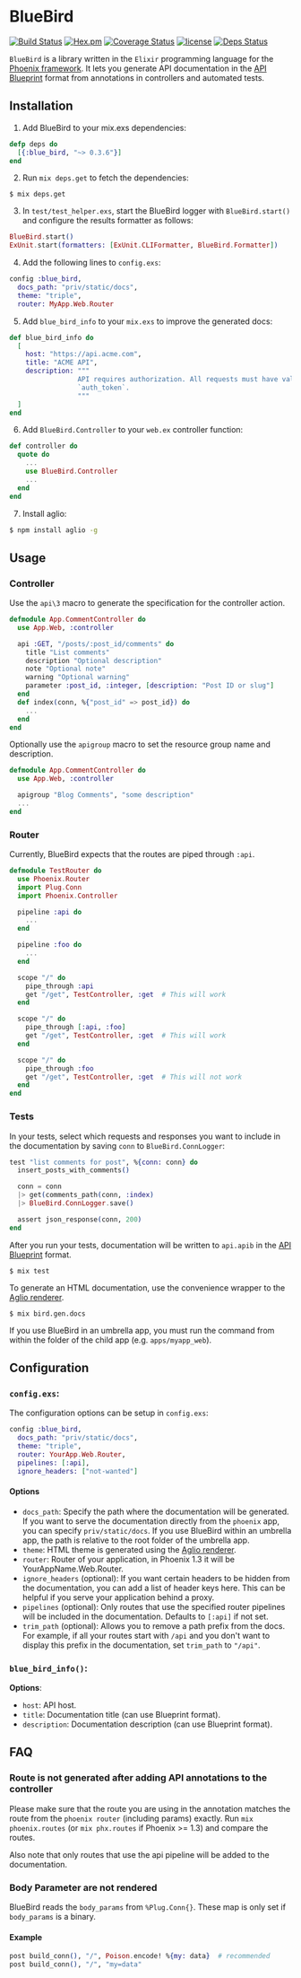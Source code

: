 # BlueBird

[![Build Status](https://travis-ci.org/rhazdon/blue_bird.svg?branch=master)](https://travis-ci.org/rhazdon/blue_bird)
[![Hex.pm](https://img.shields.io/hexpm/v/blue_bird.svg)](https://hex.pm/packages/blue_bird)
[![Coverage Status](https://coveralls.io/repos/github/rhazdon/blue_bird/badge.svg?branch=master)](https://coveralls.io/github/rhazdon/blue_bird?branch=master)
[![license](https://img.shields.io/github/license/mashape/apistatus.svg)](https://github.com/rhazdon/blue_bird/blob/master/LICENSE)
[![Deps Status](https://beta.hexfaktor.org/badge/all/github/rhazdon/blue_bird.svg)](https://beta.hexfaktor.org/github/rhazdon/blue_bird)

`BlueBird` is a library written in the `Elixir` programming language for the [Phoenix framework](http://www.phoenixframework.org/).
It lets you generate API documentation in the [API Blueprint](https://apiblueprint.org/) format from annotations in controllers and automated tests.

## Installation

1. Add BlueBird to your mix.exs dependencies:

``` elixir
defp deps do
  [{:blue_bird, "~> 0.3.6"}]
end
```

2. Run `mix deps.get` to fetch the dependencies:

```
$ mix deps.get
```

3. In `test/test_helper.exs`, start the BlueBird logger with `BlueBird.start()`
and configure the results formatter as follows:

``` elixir
BlueBird.start()
ExUnit.start(formatters: [ExUnit.CLIFormatter, BlueBird.Formatter])
```

4. Add the following lines to `config.exs`:

``` elixir
config :blue_bird,
  docs_path: "priv/static/docs",
  theme: "triple",
  router: MyApp.Web.Router
```

5. Add `blue_bird_info` to your `mix.exs` to improve the generated docs:

``` elixir
def blue_bird_info do
  [
    host: "https://api.acme.com",
    title: "ACME API",
    description: """
                 API requires authorization. All requests must have valid
                 `auth_token`.
                 """
  ]
end
```

6. Add `BlueBird.Controller` to your `web.ex` controller function:

``` elixir
def controller do
  quote do
    ...
    use BlueBird.Controller
    ...
  end
end
```

7. Install aglio:

``` bash
$ npm install aglio -g
```

## Usage

### Controller

Use the `api\3` macro to generate the specification for the controller action.

``` elixir
defmodule App.CommentController do
  use App.Web, :controller

  api :GET, "/posts/:post_id/comments" do
    title "List comments"
    description "Optional description"
    note "Optional note"
    warning "Optional warning"
    parameter :post_id, :integer, [description: "Post ID or slug"]
  end
  def index(conn, %{"post_id" => post_id}) do
    ...
  end
end
```

Optionally use the `apigroup` macro to set the resource group name and
description.

``` elixir
defmodule App.CommentController do
  use App.Web, :controller

  apigroup "Blog Comments", "some description"
  ...
end
```

### Router

Currently, BlueBird expects that the routes are piped through `:api`.

``` elixir
defmodule TestRouter do
  use Phoenix.Router
  import Plug.Conn
  import Phoenix.Controller

  pipeline :api do
    ...
  end

  pipeline :foo do
    ...
  end

  scope "/" do
    pipe_through :api
    get "/get", TestController, :get  # This will work
  end

  scope "/" do
    pipe_through [:api, :foo]
    get "/get", TestController, :get  # This will work
  end

  scope "/" do
    pipe_through :foo
    get "/get", TestController, :get  # This will not work
  end
end
```

### Tests

In your tests, select which requests and responses you want to include in the
documentation by saving `conn` to `BlueBird.ConnLogger`:

``` elixir
test "list comments for post", %{conn: conn} do
  insert_posts_with_comments()

  conn = conn
  |> get(comments_path(conn, :index)
  |> BlueBird.ConnLogger.save()

  assert json_response(conn, 200)
end
```

After you run your tests, documentation will be written to `api.apib` in the
[API Blueprint](https://apiblueprint.org) format.

```
$ mix test
```

To generate an HTML documentation, use the convenience wrapper to the
[Aglio renderer](https://github.com/danielgtaylor/aglio).

```
$ mix bird.gen.docs
```

If you use BlueBird in an umbrella app, you must run the command from within
the folder of the child app (e.g. `apps/myapp_web`).

## Configuration

### `config.exs`:

The configuration options can be setup in `config.exs`:

```elixir
config :blue_bird,
  docs_path: "priv/static/docs",
  theme: "triple",
  router: YourApp.Web.Router,
  pipelines: [:api],
  ignore_headers: ["not-wanted"]
```

#### Options

* `docs_path`: Specify the path where the documentation will be generated. If
  you want to serve the documentation directly from the `phoenix` app, you can
  specify `priv/static/docs`. If you use BlueBird within an umbrella app, the
  path is relative to the root folder of the umbrella app.
* `theme`: HTML theme is generated using the
  [Aglio renderer](https://github.com/danielgtaylor/aglio).
* `router`: Router of your application, in Phoenix 1.3 it will be
  YourAppName.Web.Router.
* `ignore_headers` (optional): If you want certain headers to be hidden from the
  documentation, you can add a list of header keys here. This can be helpful
  if you serve your application behind a proxy.
* `pipelines` (optional): Only routes that use the specified router pipelines
  will be included in the documentation. Defaults to `[:api]` if not set.
* `trim_path` (optional): Allows you to remove a path prefix from the docs. For
  example, if all your routes start with `/api` and you don't want to display
  this prefix in the documentation, set `trim_path` to `"/api"`.

### `blue_bird_info()`:

**Options**:

* `host`: API host.
* `title`: Documentation title (can use Blueprint format).
* `description`: Documentation description (can use Blueprint format).

## FAQ

### Route is not generated after adding API annotations to the controller

Please make sure that the route you are using in the annotation matches the
route from the `phoenix router` (including params) exactly. Run
`mix phoenix.routes` (or `mix phx.routes` if Phoenix >= 1.3) and compare the
routes.

Also note that only routes that use the api pipeline will be added to the
documentation.

### Body Parameter are not rendered

BlueBird reads the `body_params` from `%Plug.Conn{}`. These map is only set if
`body_params` is a binary.

#### Example

``` elixir
post build_conn(), "/", Poison.encode! %{my: data}  # recommended
post build_conn(), "/", "my=data"
```
